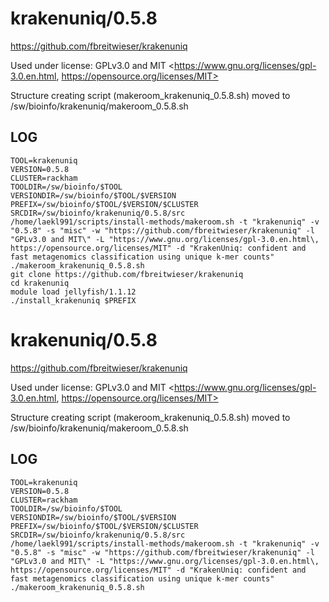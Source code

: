 krakenuniq/0.5.8
========================

<https://github.com/fbreitwieser/krakenuniq>

Used under license:
GPLv3.0 and MIT 
<https://www.gnu.org/licenses/gpl-3.0.en.html, https://opensource.org/licenses/MIT>

Structure creating script (makeroom_krakenuniq_0.5.8.sh) moved to /sw/bioinfo/krakenuniq/makeroom_0.5.8.sh

LOG
---

    TOOL=krakenuniq
    VERSION=0.5.8
    CLUSTER=rackham
    TOOLDIR=/sw/bioinfo/$TOOL
    VERSIONDIR=/sw/bioinfo/$TOOL/$VERSION
    PREFIX=/sw/bioinfo/$TOOL/$VERSION/$CLUSTER
    SRCDIR=/sw/bioinfo/krakenuniq/0.5.8/src
    /home/laekl991/scripts/install-methods/makeroom.sh -t "krakenuniq" -v "0.5.8" -s "misc" -w "https://github.com/fbreitwieser/krakenuniq" -l "GPLv3.0 and MIT\" -L "https://www.gnu.org/licenses/gpl-3.0.en.html\, https://opensource.org/licenses/MIT" -d "KrakenUniq: confident and fast metagenomics classification using unique k-mer counts"
    ./makeroom_krakenuniq_0.5.8.sh
    git clone https://github.com/fbreitwieser/krakenuniq
    cd krakenuniq
    module load jellyfish/1.1.12
    ./install_krakenuniq $PREFIX
krakenuniq/0.5.8
========================

<https://github.com/fbreitwieser/krakenuniq>

Used under license:
GPLv3.0 and MIT 
<https://www.gnu.org/licenses/gpl-3.0.en.html, https://opensource.org/licenses/MIT>

Structure creating script (makeroom_krakenuniq_0.5.8.sh) moved to /sw/bioinfo/krakenuniq/makeroom_0.5.8.sh

LOG
---

    TOOL=krakenuniq
    VERSION=0.5.8
    CLUSTER=rackham
    TOOLDIR=/sw/bioinfo/$TOOL
    VERSIONDIR=/sw/bioinfo/$TOOL/$VERSION
    PREFIX=/sw/bioinfo/$TOOL/$VERSION/$CLUSTER
    SRCDIR=/sw/bioinfo/krakenuniq/0.5.8/src
    /home/laekl991/scripts/install-methods/makeroom.sh -t "krakenuniq" -v "0.5.8" -s "misc" -w "https://github.com/fbreitwieser/krakenuniq" -l "GPLv3.0 and MIT\" -L "https://www.gnu.org/licenses/gpl-3.0.en.html\, https://opensource.org/licenses/MIT" -d "KrakenUniq: confident and fast metagenomics classification using unique k-mer counts"
    ./makeroom_krakenuniq_0.5.8.sh
